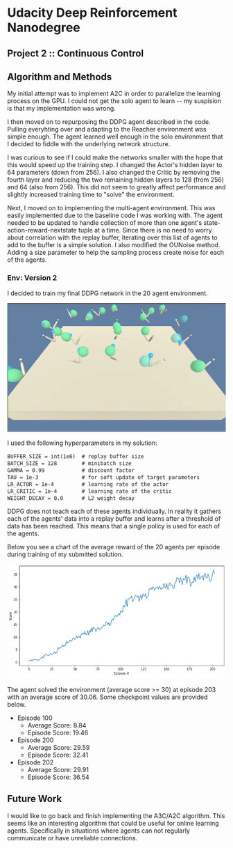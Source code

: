 [image1]: ./multiagent.png "Multiagent Training"

[image2]: ./rewards.png

# Udacity Deep Reinforcement Nanodegree
## Project 2 :: Continuous Control

## Algorithm and Methods
My initial attempt was to implement A2C in order to parallelize the learning process on the GPU.  I could not get the solo agent to learn -- my suspision is that my implementation was wrong.

I then moved on to repurposing the DDPG agent described in the code. Pulling everyhting over and adapting to the Reacher environment was simple enough.  The agent learned well enough in the solo environment that I decided to fiddle with the underlying network structure.  

I was curious to see if I could make the networks smaller with the hope that this would speed up the training step.  I changed the Actor's hidden layer to 64 parameters (down from 256).  I also changed the Critic by removing the fourth layer and reducing the two remaining hidden layers to 128 (from 256) and 64 (also from 256).  This did not seem to greatly affect performance and slightly increased training time to "solve" the environment.

Next, I moved on to implementing the multi-agent environment.  This was easily implemented due to the baseline code I was working with.  The agent needed to be updated to handle collection of more than one agent's state-action-reward-nextstate tuple at a time.  Since there is no need to worry about correlation with the replay buffer, iterating over this list of agents to add to the buffer is a simple solution.
I also modified the OUNoise method. Adding a size parameter to help the sampling process create noise for each of the agents.


### Env: Version 2
I decided to train my final DDPG network in the 20 agent environment. 

![image1]

I used the following hyperparameters in my solution:
```
BUFFER_SIZE = int(1e6)  # replay buffer size
BATCH_SIZE = 128        # minibatch size
GAMMA = 0.99            # discount factor
TAU = 1e-3              # for soft update of target parameters
LR_ACTOR = 1e-4         # learning rate of the actor
LR_CRITIC = 1e-4        # learning rate of the critic
WEIGHT_DECAY = 0.0      # L2 weight decay
```

DDPG does not teach each of these agents individually.  In reality it gathers each of the agents' data into a replay buffer and learns after a threshold of data has been reached.  This means that a single policy is used for each of the agents.

Below you see a chart of the average reward of the 20 agents per episode during training of my submitted solution.

![image2]

The agent solved the environment (average score >= 30) at episode 203 with an average score of 30.06.  Some checkpoint values are provided below.
* Episode 100
    * Average Score: 8.84
    * Episode Score: 19.46
* Episode 200
    * Average Score: 29.59
    * Episode Score: 32.41
* Episode 202
    * Average Score: 29.91	
    * Episode Score: 36.54


## Future Work
I would like to go back and finish implementing the A3C/A2C algorithm.  This seems like an interesting algorithm that could be useful for online learning agents.  Specifically in situations where agents can not regularly communicate or have unreliable connections.